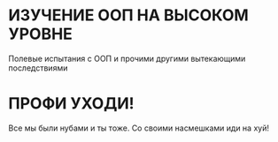 # ИЗУЧЕНИЕ ООП НА ВЫСОКОМ УРОВНЕ
Полевые испытания с ООП и прочими другими вытекающими последствиями

# ПРОФИ УХОДИ!
Все мы были нубами и ты тоже. Со своими насмешками иди на хуй!
